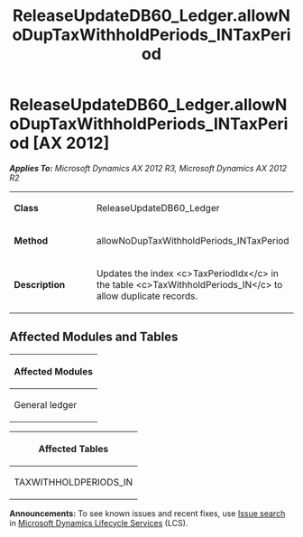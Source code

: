 ﻿---
title: ReleaseUpdateDB60_Ledger.allowNoDupTaxWithholdPeriods_INTaxPeriod
TOCTitle: ReleaseUpdateDB60_Ledger.allowNoDupTaxWithholdPeriods_INTaxPeriod
ms:assetid: fab6eaee-6de2-1e79-7e1b-0379761cb32e
ms:mtpsurl: https://msdn.microsoft.com/en-us/library/JJ720105(v=AX.60)
ms:contentKeyID: 49712411
ms.date: 05/18/2015
mtps_version: v=AX.60
---

# ReleaseUpdateDB60\_Ledger.allowNoDupTaxWithholdPeriods\_INTaxPeriod [AX 2012]


_**Applies To:** Microsoft Dynamics AX 2012 R3, Microsoft Dynamics AX 2012 R2_

<table>
<colgroup>
<col style="width: 50%" />
<col style="width: 50%" />
</colgroup>
<tbody>
<tr class="odd">
<td><p><strong>Class</strong></p></td>
<td><p>ReleaseUpdateDB60_Ledger</p></td>
</tr>
<tr class="even">
<td><p><strong>Method</strong></p></td>
<td><p>allowNoDupTaxWithholdPeriods_INTaxPeriod</p></td>
</tr>
<tr class="odd">
<td><p><strong>Description</strong></p></td>
<td><p>Updates the index &lt;c&gt;TaxPeriodIdx&lt;/c&gt; in the table &lt;c&gt;TaxWithholdPeriods_IN&lt;/c&gt; to allow duplicate records.</p></td>
</tr>
</tbody>
</table>


## Affected Modules and Tables

<table>
<colgroup>
<col style="width: 100%" />
</colgroup>
<thead>
<tr class="header">
<th><p>Affected Modules</p></th>
</tr>
</thead>
<tbody>
<tr class="odd">
<td><p>General ledger</p></td>
</tr>
</tbody>
</table>


<table>
<colgroup>
<col style="width: 100%" />
</colgroup>
<thead>
<tr class="header">
<th><p>Affected Tables</p></th>
</tr>
</thead>
<tbody>
<tr class="odd">
<td><p>TAXWITHHOLDPERIODS_IN</p></td>
</tr>
</tbody>
</table>

  
**Announcements:** To see known issues and recent fixes, use [Issue search](http://go.microsoft.com/fwlink/?linkid=389258) in [Microsoft Dynamics Lifecycle Services](http://go.microsoft.com/fwlink/?linkid=306505) (LCS).

